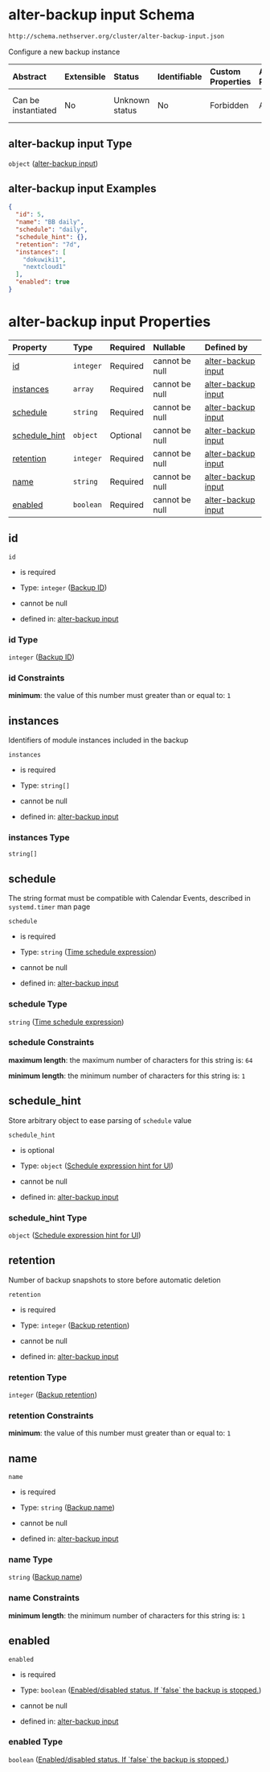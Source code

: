 # alter-backup input Schema

```txt
http://schema.nethserver.org/cluster/alter-backup-input.json
```

Configure a new backup instance

| Abstract            | Extensible | Status         | Identifiable | Custom Properties | Additional Properties | Access Restrictions | Defined In                                                                        |
| :------------------ | :--------- | :------------- | :----------- | :---------------- | :-------------------- | :------------------ | :-------------------------------------------------------------------------------- |
| Can be instantiated | No         | Unknown status | No           | Forbidden         | Allowed               | none                | [alter-backup-input.json](cluster/alter-backup-input.json "open original schema") |

## alter-backup input Type

`object` ([alter-backup input](alter-backup-input.md))

## alter-backup input Examples

```json
{
  "id": 5,
  "name": "BB daily",
  "schedule": "daily",
  "schedule_hint": {},
  "retention": "7d",
  "instances": [
    "dokuwiki1",
    "nextcloud1"
  ],
  "enabled": true
}
```

# alter-backup input Properties

| Property                         | Type      | Required | Nullable       | Defined by                                                                                                                                                                                      |
| :------------------------------- | :-------- | :------- | :------------- | :---------------------------------------------------------------------------------------------------------------------------------------------------------------------------------------------- |
| [id](#id)                        | `integer` | Required | cannot be null | [alter-backup input](alter-backup-input-properties-backup-id.md "http://schema.nethserver.org/cluster/alter-backup-input.json#/properties/id")                                                  |
| [instances](#instances)          | `array`   | Required | cannot be null | [alter-backup input](alter-backup-input-properties-module-instances.md "http://schema.nethserver.org/cluster/alter-backup-input.json#/properties/instances")                                    |
| [schedule](#schedule)            | `string`  | Required | cannot be null | [alter-backup input](alter-backup-input-properties-time-schedule-expression.md "http://schema.nethserver.org/cluster/alter-backup-input.json#/properties/schedule")                             |
| [schedule\_hint](#schedule_hint) | `object`  | Optional | cannot be null | [alter-backup input](alter-backup-input-properties-schedule-expression-hint-for-ui.md "http://schema.nethserver.org/cluster/alter-backup-input.json#/properties/schedule_hint")                 |
| [retention](#retention)          | `integer` | Required | cannot be null | [alter-backup input](alter-backup-input-properties-backup-retention.md "http://schema.nethserver.org/cluster/alter-backup-input.json#/properties/retention")                                    |
| [name](#name)                    | `string`  | Required | cannot be null | [alter-backup input](alter-backup-input-properties-backup-name.md "http://schema.nethserver.org/cluster/alter-backup-input.json#/properties/name")                                              |
| [enabled](#enabled)              | `boolean` | Required | cannot be null | [alter-backup input](alter-backup-input-properties-enableddisabled-status-if-false-the-backup-is-stopped.md "http://schema.nethserver.org/cluster/alter-backup-input.json#/properties/enabled") |

## id



`id`

*   is required

*   Type: `integer` ([Backup ID](alter-backup-input-properties-backup-id.md))

*   cannot be null

*   defined in: [alter-backup input](alter-backup-input-properties-backup-id.md "http://schema.nethserver.org/cluster/alter-backup-input.json#/properties/id")

### id Type

`integer` ([Backup ID](alter-backup-input-properties-backup-id.md))

### id Constraints

**minimum**: the value of this number must greater than or equal to: `1`

## instances

Identifiers of module instances included in the backup

`instances`

*   is required

*   Type: `string[]`

*   cannot be null

*   defined in: [alter-backup input](alter-backup-input-properties-module-instances.md "http://schema.nethserver.org/cluster/alter-backup-input.json#/properties/instances")

### instances Type

`string[]`

## schedule

The string format must be compatible with Calendar Events, described in `systemd.timer` man page

`schedule`

*   is required

*   Type: `string` ([Time schedule expression](alter-backup-input-properties-time-schedule-expression.md))

*   cannot be null

*   defined in: [alter-backup input](alter-backup-input-properties-time-schedule-expression.md "http://schema.nethserver.org/cluster/alter-backup-input.json#/properties/schedule")

### schedule Type

`string` ([Time schedule expression](alter-backup-input-properties-time-schedule-expression.md))

### schedule Constraints

**maximum length**: the maximum number of characters for this string is: `64`

**minimum length**: the minimum number of characters for this string is: `1`

## schedule\_hint

Store arbitrary object to ease parsing of `schedule` value

`schedule_hint`

*   is optional

*   Type: `object` ([Schedule expression hint for UI](alter-backup-input-properties-schedule-expression-hint-for-ui.md))

*   cannot be null

*   defined in: [alter-backup input](alter-backup-input-properties-schedule-expression-hint-for-ui.md "http://schema.nethserver.org/cluster/alter-backup-input.json#/properties/schedule_hint")

### schedule\_hint Type

`object` ([Schedule expression hint for UI](alter-backup-input-properties-schedule-expression-hint-for-ui.md))

## retention

Number of backup snapshots to store before automatic deletion

`retention`

*   is required

*   Type: `integer` ([Backup retention](alter-backup-input-properties-backup-retention.md))

*   cannot be null

*   defined in: [alter-backup input](alter-backup-input-properties-backup-retention.md "http://schema.nethserver.org/cluster/alter-backup-input.json#/properties/retention")

### retention Type

`integer` ([Backup retention](alter-backup-input-properties-backup-retention.md))

### retention Constraints

**minimum**: the value of this number must greater than or equal to: `1`

## name



`name`

*   is required

*   Type: `string` ([Backup name](alter-backup-input-properties-backup-name.md))

*   cannot be null

*   defined in: [alter-backup input](alter-backup-input-properties-backup-name.md "http://schema.nethserver.org/cluster/alter-backup-input.json#/properties/name")

### name Type

`string` ([Backup name](alter-backup-input-properties-backup-name.md))

### name Constraints

**minimum length**: the minimum number of characters for this string is: `1`

## enabled



`enabled`

*   is required

*   Type: `boolean` ([Enabled/disabled status. If \`false\` the backup is stopped.](alter-backup-input-properties-enableddisabled-status-if-false-the-backup-is-stopped.md))

*   cannot be null

*   defined in: [alter-backup input](alter-backup-input-properties-enableddisabled-status-if-false-the-backup-is-stopped.md "http://schema.nethserver.org/cluster/alter-backup-input.json#/properties/enabled")

### enabled Type

`boolean` ([Enabled/disabled status. If \`false\` the backup is stopped.](alter-backup-input-properties-enableddisabled-status-if-false-the-backup-is-stopped.md))
